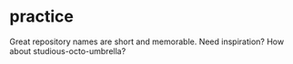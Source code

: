 # practice
Great repository names are short and memorable. Need inspiration? How about studious-octo-umbrella?
